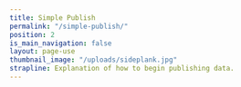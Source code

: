 ```yaml
---
title: Simple Publish
permalink: "/simple-publish/"
position: 2
is_main_navigation: false
layout: page-use
thumbnail_image: "/uploads/sideplank.jpg"
strapline: Explanation of how to begin publishing data.
---
```


